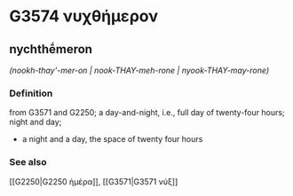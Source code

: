 # G3574 νυχθήμερον

## nychthḗmeron

_(nookh-thay'-mer-on | nook-THAY-meh-rone | nyook-THAY-may-rone)_

### Definition

from G3571 and G2250; a day-and-night, i.e., full day of twenty-four hours; night and day; 

- a night and a day, the space of twenty four hours

### See also

[[G2250|G2250 ἡμέρα]], [[G3571|G3571 νύξ]]
